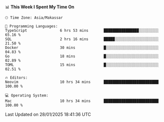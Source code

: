<!--START_SECTION:waka-->
📊 **This Week I Spent My Time On** 

```text
🕑︎ Time Zone: Asia/Makassar

💬 Programming Languages: 
TypeScript               6 hrs 53 mins       ████████████████░░░░░░░░░   65.16 % 
SQL                      2 hrs 16 mins       █████░░░░░░░░░░░░░░░░░░░░   21.50 % 
Docker                   30 mins             █░░░░░░░░░░░░░░░░░░░░░░░░   04.83 % 
Go                       18 mins             █░░░░░░░░░░░░░░░░░░░░░░░░   02.89 % 
TOML                     15 mins             █░░░░░░░░░░░░░░░░░░░░░░░░   02.51 % 

🔥 Editors: 
Neovim                   10 hrs 34 mins      █████████████████████████   100.00 % 

💻 Operating System: 
Mac                      10 hrs 34 mins      █████████████████████████   100.00 % 
```


 Last Updated on 28/01/2025 18:41:36 UTC
<!--END_SECTION:waka-->
